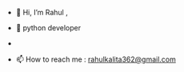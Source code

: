 - 👋 Hi, I’m Rahul ,

- 🌱 python developer
- 

- 📫 How to reach me : rahulkalita362@gmail.com

<!---
RahulABQ/RahulABQ is a ✨ special ✨ repository because its `README.md` (this file) appears on your GitHub profile.
You can click the Preview link to take a look at your changes.
--->
